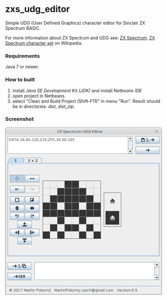 zxs_udg_editor
==============

Simple UDG (User Defined Graphics) character editor for Sinclair ZX Spectrum BASIC.

For more information about ZX Spectrum and UDG see: 
[ZX Spectrum](https://en.wikipedia.org/wiki/ZX_Spectrum), [ZX Spectrum character set](https://en.wikipedia.org/wiki/ZX_Spectrum_character_set) on Wikipedia.

### Requirements
Java 7 or newer.

### How to built
1. install *Java SE Development Kit (JDK)* and install *Netbeans IDE*
2. open project in Netbeans.
3. select "Clean and Build Project (Shift-F11)" in menu "Run". Result should be in directories: *dist*, *dist_zip*.

### Screenshot
![screenshot_1](src_graphics/screenshots/Screenshot_v0.5_1.png)
